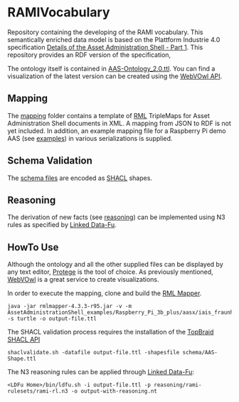# RAMIVocabulary
Repository containing the developing of the RAMI vocabulary. This semantically enriched data model is based 
on the Plattform Industrie 4.0 specification [Details of the Asset Administration Shell - Part 1](https://www.plattform-i40.de/PI40/Redaktion/DE/Downloads/Publikation/2018-verwaltungsschale-im-detail.html).
This repository provides an RDF version of the specification, 

The ontology itself is contained in [AAS-Ontology_2.0.ttl](AAS-Ontology_2.0.ttl). You can find a visualization of the latest version can be created using the 
[WebVOwl API](http://www.visualdataweb.de/webvowl/\#iri=https://raw.githubusercontent.com/i40-Tools/RAMIOntology/master/rami.ttl).


## Mapping
The [mapping](rml_mapping) folder contains a template of [RML](https://rml.io/) TripleMaps for Asset Administration Shell documents in XML. A mapping from JSON to RDF is not yet included. 
In addition, an example mapping file for a Raspberry Pi demo AAS (see [examples](AssetAdministrationShell_examples)) in various serializations is supplied.


## Schema Validation
The [schema files](schema) are encoded as [SHACL](https://www.w3.org/TR/shacl/) shapes. 


## Reasoning
The derivation of new facts (see [reasoning](reasoning)) can be implemented using N3 rules as specified by [Linked Data-Fu](https://linked-data-fu.github.io/).


## HowTo Use
Although the ontology and all the other supplied files can be displayed by any text editor, [Protege](http://protege.stanford.edu/) is the tool of choice. As previously mentioned,
[WebVOwl](http://www.visualdataweb.de/webvowl/) is a great service to create visualizations. 

In order to execute the mapping, clone and build the [RML Mapper](https://github.com/RMLio/rmlmapper-java). 

```
java -jar rmlmapper-4.3.3-r95.jar -v -m AssetAdministrationShell_examples/Raspberry_Pi_3b_plus/aasx/iais_fraunhofer_de_en_aas_examples/iais_fraunhofer_de_en_aas_examples_raspberry_pi_3b_plus.aas.xml -s turtle -o output-file.ttl
```

The SHACL validation process requires the installation of the [TopBraid SHACL API](https://github.com/TopQuadrant/shacl) 
```
shaclvalidate.sh -datafile output-file.ttl -shapesfile schema/AAS-Shape.ttl
```

The N3 reasoning rules can be applied through [Linked Data-Fu](https://linked-data-fu.github.io/):
```
<LDFu Home>/bin/ldfu.sh -i output-file.ttl -p reasoning/rami-rulesets/rami-rl.n3 -o output-with-reasoning.nt
```